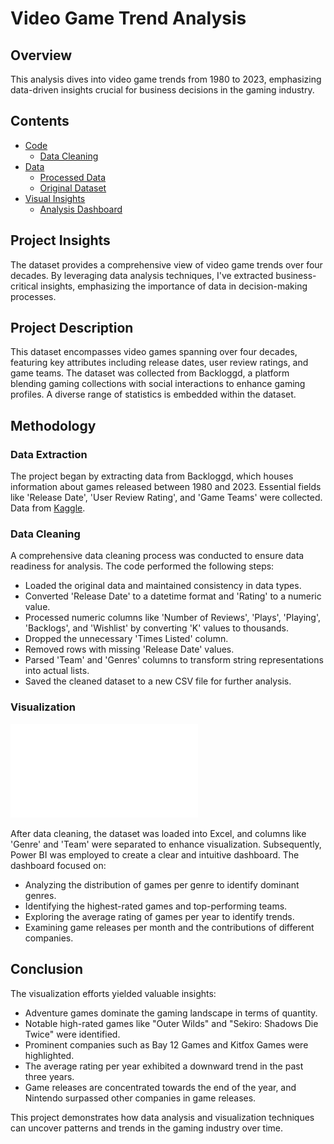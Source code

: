 # Video Game Trend Analysis

## Overview

This analysis dives into video game trends from 1980 to 2023, emphasizing data-driven insights crucial for business decisions in the gaming industry.

## Contents

- [Code](./code)
  - [Data Cleaning](./code/gamesovertime_code.py)
- [Data](./data)
  - [Processed Data](./data/cleaned_gamesovertime.csv)
  - [Original Dataset](./data/gamesovertime_base.csv)
- [Visual Insights](./dashboard)
  - [Analysis Dashboard](./dashboard/gamesovertime.pdf)

## Project Insights

The dataset provides a comprehensive view of video game trends over four decades. By leveraging data analysis techniques, I've extracted business-critical insights, emphasizing the importance of data in decision-making processes.

## Project Description

This dataset encompasses video games spanning over four decades, featuring key attributes including release dates, user review ratings, and game teams. The dataset was collected from Backloggd, a platform blending gaming collections with social interactions to enhance gaming profiles. A diverse range of statistics is embedded within the dataset.

## Methodology

### Data Extraction

The project began by extracting data from Backloggd, which houses information about games released between 1980 and 2023. Essential fields like 'Release Date', 'User Review Rating', and 'Game Teams' were collected. Data from [Kaggle](https://www.kaggle.com/datasets/arnabchaki/popular-video-games-1980-2023).

### Data Cleaning

A comprehensive data cleaning process was conducted to ensure data readiness for analysis. The code performed the following steps:

- Loaded the original data and maintained consistency in data types.
- Converted 'Release Date' to a datetime format and 'Rating' to a numeric value.
- Processed numeric columns like 'Number of Reviews', 'Plays', 'Playing', 'Backlogs', and 'Wishlist' by converting 'K' values to thousands.
- Dropped the unnecessary 'Times Listed' column.
- Removed rows with missing 'Release Date' values.
- Parsed 'Team' and 'Genres' columns to transform string representations into actual lists.
- Saved the cleaned dataset to a new CSV file for further analysis.

### Visualization

![Dashboard](./dashboard/gamesovertime.pdf)

After data cleaning, the dataset was loaded into Excel, and columns like 'Genre' and 'Team' were separated to enhance visualization. Subsequently, Power BI was employed to create a clear and intuitive dashboard. The dashboard focused on:

- Analyzing the distribution of games per genre to identify dominant genres.
- Identifying the highest-rated games and top-performing teams.
- Exploring the average rating of games per year to identify trends.
- Examining game releases per month and the contributions of different companies.

## Conclusion

The visualization efforts yielded valuable insights:

- Adventure games dominate the gaming landscape in terms of quantity.
- Notable high-rated games like "Outer Wilds" and "Sekiro: Shadows Die Twice" were identified.
- Prominent companies such as Bay 12 Games and Kitfox Games were highlighted.
- The average rating per year exhibited a downward trend in the past three years.
- Game releases are concentrated towards the end of the year, and Nintendo surpassed other companies in game releases.

This project demonstrates how data analysis and visualization techniques can uncover patterns and trends in the gaming industry over time.

